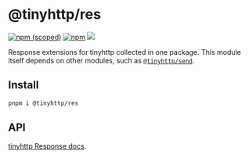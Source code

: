 # @tinyhttp/res

[![npm (scoped)][npm-badge]](https://npmjs.com/package/@tinyhttp/res) [![npm][dl-badge]](https://npmjs.com/package/@tinyhttp/res) [![][web-badge]](https://tinyhttp.v1rtl.site/mw/res)

Response extensions for tinyhttp collected in one package. This module itself depends on other modules, such as [`@tinyhttp/send`](/packages/send).

## Install

```sh
pnpm i @tinyhttp/res
```

## API

[tinyhttp Response docs](https://tinyhttp.v1rtl.site/docs#response).

[npm-badge]: https://img.shields.io/npm/v/@tinyhttp/res?style=flat-square
[dl-badge]: https://img.shields.io/npm/dt/@tinyhttp/res?style=flat-square
[web-badge]: https://img.shields.io/badge/website-visit-hotpink?style=flat-square
